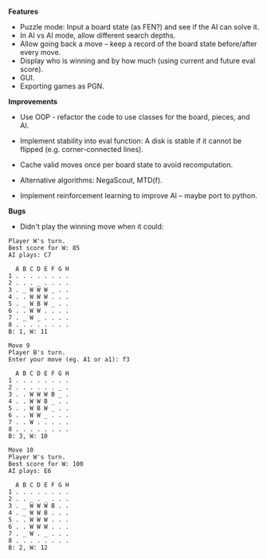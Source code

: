 **Features**
- Puzzle mode: Input a board state (as FEN?) and see if the AI can solve it.
- In AI vs AI mode, allow different search depths.
- Allow going back a move – keep a record of the board state before/after every move.
- Display who is winning and by how much (using current and future eval score).
- GUI.
- Exporting games as PGN.

**Improvements**
- Use OOP - refactor the code to use classes for the board, pieces, and AI.
- Implement stability into eval function: A disk is stable if it cannot be flipped (e.g. corner-connected lines).
- Cache valid moves once per board state to avoid recomputation.

- Alternative algorithms: NegaScout, MTD(f).
- Implement reinforcement learning to improve AI – maybe port to python.

**Bugs**

- Didn't play the winning move when it could:
```
Player W's turn.
Best score for W: 85
AI plays: C7

  A B C D E F G H
1 . . . . . . . .
2 . . . _ . . . .
3 . _ W W W _ . .
4 . . W W W . . .
5 . _ W B W _ . .
6 . . W W . . . .
7 . _ W _ . . . .
8 . . . . . . . .
B: 1, W: 11

Move 9
Player B's turn.
Enter your move (eg. A1 or a1): f3

  A B C D E F G H
1 . . . . . . . .
2 . . . . . . _ .
3 . . W W W B _ .
4 . . W W B _ . .
5 . . W B W _ . .
6 . . W W _ . . .
7 . . W . . . . .
8 . . . . . . . .
B: 3, W: 10

Move 10
Player W's turn.
Best score for W: 100
AI plays: E6

  A B C D E F G H
1 . . . . . . . .
2 . . _ . _ . . .
3 . _ W W W B . .
4 . _ W W B . . .
5 . . W W W . . .
6 . . W W W . . .
7 . _ W . _ . . .
8 . . . . . . . .
B: 2, W: 12
```